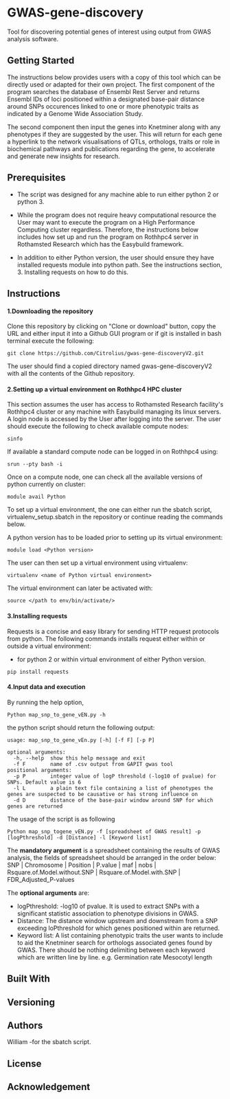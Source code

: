 # GWAS-gene-discovery
Tool for discovering potential genes of interest using output from GWAS analysis software.

## Getting Started
The instructions below provides users with a copy of this tool which can be directly used or adapted for their own project. 
The first component of the program searches the database of Ensembl Rest Server and returns Ensembl IDs of loci positioned within a designated base-pair distance around SNPs occurences linked to one or more phenotypic traits as indicated by a Genome Wide Association Study.

The second component then input the genes into Knetminer along with any phenotypes if they are suggested by the user. This will return for each gene a hyperlink to the network visualisations of QTLs, orthologs, traits or role in biochemical pathways and publications regarding the gene, to accelerate and generate new insights for research.

## Prerequisites
* The script was designed for any machine able to run either python 2 or python 3. 

* While the program does not require heavy computational resource the User may want to execute the program on a High Performance Computing cluster regardless. Therefore, the instructions below includes how set up and run the program on Rothhpc4 server in Rothamsted Research which has the Easybuild framework.

* In addition to either Python version, the user should ensure they have installed requests module into python path. See the instructions section, 3. Installing requests on how to do this.

## Instructions
#### 1.Downloading the repository
Clone this repository by clicking on "Clone or download" button, copy the URL and either input it into a Github GUI program or if git is installed in bash terminal execute the following:
```
git clone https://github.com/Citrolius/gwas-gene-discoveryV2.git
```
The user should find a copied directory named gwas-gene-discoveryV2 with all the contents of the Github repository.

#### 2.Setting up a virtual environment on Rothhpc4 HPC cluster
This section assumes the user has access to Rothamsted Research facility's Rothhpc4 cluster or any machine with Easybuild managing its linux servers.
A login node is accessed by the User after logging into the server. The user should execute the following to check available compute nodes:
```
sinfo 
```
If available a standard compute node can be logged in on Rothhpc4 using:
```
srun --pty bash -i
```
Once on a compute node, one can check all the available versions of python currently on cluster:
```
module avail Python
```
To set up a virtual environment, the one can either run the sbatch script, virtualenv_setup.sbatch in the repository or continue reading the commands below.

A python version has to be loaded prior to setting up its virtual environment:
```
module load <Python version>
```
The user can then set up a virtual environment using virtualenv:
```
virtualenv <name of Python virtual environment>
```
The virtual environment can later be activated with:
```
source </path to env/bin/activate/>
```
#### 3.Installing requests
Requests is a concise and easy library for sending HTTP request protocols from python. The following commands installs request either within or outside a virtual environment:

* for python 2 or within virtual environment of either Python version.
```
pip install requests
```

#### 4.Input data and execution
By running the help option,
```
Python map_snp_to_gene_vEN.py -h
```
the python script should return the following output:
```
usage: map_snp_to_gene_vEn.py [-h] [-f F] [-p P]

optional arguments:
  -h, --help  show this help message and exit
  -f F        name of .csv output from GAPIT gwas tool
positional arguments:  
  -p P        integer value of logP threshold (-log10 of pvalue) for SNPs. Default value is 6
  -l L        a plain text file containing a list of phenotypes the genes are suspected to be causative or has strong influence on
  -d D        distance of the base-pair window around SNP for which genes are returned
 ```
The usage of the script is as following
```
Python map_snp_togene_vEN.py -f [spreadsheet of GWAS result] -p [logPthreshold] -d [Distance] -l [Keyword list]
```
The **mandatory argument** is a spreadsheet containing the results of GWAS analysis, the fields of spreadsheet should be arranged in the order below:
SNP | Chromosome | Position | P.value | maf | nobs | Rsquare.of.Model.without.SNP | Rsquare.of.Model.with.SNP | FDR_Adjusted_P-values

The **optional arguments** are:
* logPthreshold: -log10 of pvalue. It is used to extract SNPs with a significant statistic association to phenotype divisions in GWAS.
* Distance: The distance window upstream and downstream from a SNP exceeding loPthreshold for which genes positioned within are returned.
* Keyword list: A list containing phenotypic traits the user wants to include to aid the Knetminer search for orthologs associated genes found by GWAS. There should be nothing delimiting between each keyword which are written line by line.
e.g.
Germination rate
Mesocotyl length

## Built With

## Versioning

## Authors
William -for the sbatch script.
## License

## Acknowledgement
